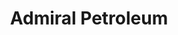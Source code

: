 ---
title: "Admiral Petroleum"
url: /saginaw/admiral-petroleum-davenport-avenue/
shop: Lebensmittel
---
